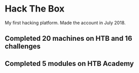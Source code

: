 # Hack The Box

My first hacking platform. Made the account in July 2018.

## Completed 20 machines on HTB and 16 challenges

## Completed 5 modules on HTB Academy